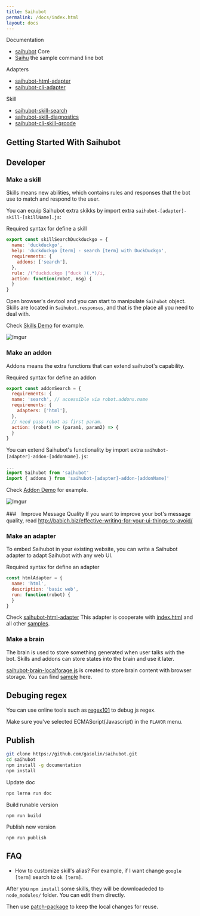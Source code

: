 ```yaml
---
title: Saihubot
permalink: /docs/index.html
layout: docs
---
```


Documentation

- [saihubot](http://gasolin.idv.tw/saihubot/docs/saihubot/) Core
- [Saihu](http://gasolin.idv.tw/saihubot/docs/saihu) the sample command line bot

Adapters

- [saihubot-html-adapter](http://gasolin.idv.tw/saihubot/docs/saihubot-html-adapter)
- [saihubot-cli-adapter](http://gasolin.idv.tw/saihubot/docs/saihubot-cli-adapter)

Skill

- [saihubot-skill-search](http://gasolin.idv.tw/saihubot/docs/saihubot-skill-search)
- [saihubot-skill-diagnostics](http://gasolin.idv.tw/saihubot/docs/saihubot-skill-diagnostics)
- [saihubot-cli-skill-qrcode](http://gasolin.idv.tw/saihubot/docs/saihubot-cli-skill-qrcode)

## Getting Started With Saihubot

## Developer

### Make a skill

Skills means new abilities, which contains rules and responses that the bot use to match and respond to the user.

You can equip Saihubot extra skikks by import extra `saihubot-[adapter]-skill-[skillName].js`:

Required syntax for define a skill

```js
export const skillSearchDuckduckgo = {
  name: 'duckduckgo',
  help: 'duckduckgo [term] - search [term] with DuckDuckgo',
  requirements: {
    addons: ['search'],
  },
  rule: /(^duckduckgo |^duck )(.*)/i,
  action: function(robot, msg) {
  }
}
```

Open browser's devtool and you can start to manipulate `Saihubot` object.
Skills are located in `Saihubot.responses`, and that is the place all you need to deal with.

Check [Skills Demo](https://gasolin.github.io/saihubot/samples/skill) for example.

![Imgur](http://i.imgur.com/mbhTwf6l.png)

### Make an addon

Addons means the extra functions that can extend saihubot's capability.

Required syntax for define an addon

```js
export const addonSearch = {
  requirements: {
  name: 'search', // accessible via robot.addons.name
  requirements: {
    adapters: ['html'],
  },
  // need pass robot as first param.
  action: (robot) => (param1, param2) => {
  }
}
```

You can extend Saihubot's functionality by import extra `saihubot-[adapter]-addon-[addonName].js`:


```js
...
import Saihubot from 'saihubot'
import { addons } from 'saihubot-[adapter]-addon-[addonName]'
```

Check [Addon Demo](https://gasolin.github.io/saihubot/samples/addon) for example.

![Imgur](http://i.imgur.com/qYCES6Ml.png)

###　Improve Message Quality
If you want to improve your bot's message quality, read http://babich.biz/effective-writing-for-your-ui-things-to-avoid/

### Make an adapter

To embed Saihubot in your existing website, you can write a Saihubot adapter to adapt Saihubot with any web UI.

Required syntax for define an adapter

```js
const htmlAdapter = {
  name: 'html',
  description: 'basic web',
  run: function(robot) {
  }
}
```

Check [saihubot-html-adapter](https://github.com/gasolin/saihubot/tree/gh-pages/adapters/saihubot-html-adapter.js)
This adapter is cooperate with [index.html](https://github.com/gasolin/saihubot/tree/gh-pages/index.html) and all other [samples](https://github.com/gasolin/saihubot/tree/gh-pages/samples).

### Make a brain

The brain is used to store something generated when user talks with the bot. Skills and addons can store states into the brain and use it later.

[saihubot-brain-localforage.js](https://github.com/gasolin/saihubot/tree/gh-pages/addons/saihubot-brain-localforage.js) is created to store brain content with browser storage.
You can find [sample](http://gasolin.idv.tw/saihubot/samples/brain.html) here.

## Debuging regex

You can use online tools such as [regex101](https://regex101.com/) to debug js regex.

Make sure you've selected ECMAScript(Javascript) in the `FLAVOR` menu.

## Publish

```sh
git clone https://github.com/gasolin/saihubot.git
cd saihubot
npm install -g documentation
npm install
```

Update doc

```sh
npx lerna run doc
```

Build runable version

```
npm run build
```

Publish new version
```
npm run publish
```

## FAQ

* How to customize skill's alias? For example, if I want change `google [term]` search to `ok [term]`.

After you `npm install` some skills, they will be downloadeded to `node_modules/` folder. You can edit them directly.

Then use [patch-package](https://www.npmjs.com/package/patch-package) to keep the local changes for reuse.
